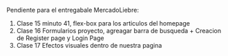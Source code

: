 Pendiente para el entregabale MercadoLiebre:
1. Clase 15 minuto 41, flex-box para los articulos del homepage
2. Clase 16 Formularios proyecto, agreagar barra de busqueda + Creacion de Register page y Login Page
3. Clase 17 Efectos visuales dentro de nuestra pagina 